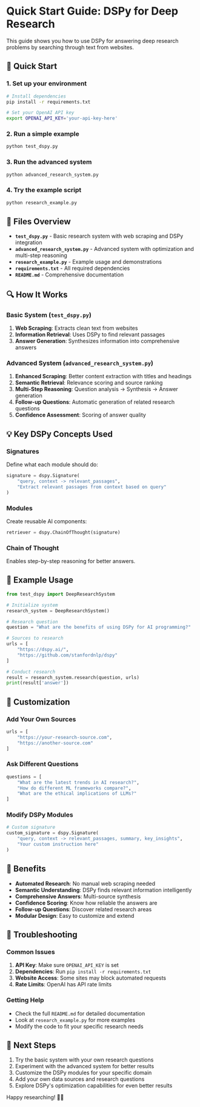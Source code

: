 # Quick Start Guide: DSPy for Deep Research

This guide shows you how to use DSPy for answering deep research problems by searching through text from websites.

## 🚀 Quick Start

### 1. Set up your environment
```bash
# Install dependencies
pip install -r requirements.txt

# Set your OpenAI API key
export OPENAI_API_KEY='your-api-key-here'
```

### 2. Run a simple example
```bash
python test_dspy.py
```

### 3. Run the advanced system
```bash
python advanced_research_system.py
```

### 4. Try the example script
```bash
python research_example.py
```

## 📁 Files Overview

- **`test_dspy.py`** - Basic research system with web scraping and DSPy integration
- **`advanced_research_system.py`** - Advanced system with optimization and multi-step reasoning
- **`research_example.py`** - Example usage and demonstrations
- **`requirements.txt`** - All required dependencies
- **`README.md`** - Comprehensive documentation

## 🔍 How It Works

### Basic System (`test_dspy.py`)
1. **Web Scraping**: Extracts clean text from websites
2. **Information Retrieval**: Uses DSPy to find relevant passages
3. **Answer Generation**: Synthesizes information into comprehensive answers

### Advanced System (`advanced_research_system.py`)
1. **Enhanced Scraping**: Better content extraction with titles and headings
2. **Semantic Retrieval**: Relevance scoring and source ranking
3. **Multi-Step Reasoning**: Question analysis → Synthesis → Answer generation
4. **Follow-up Questions**: Automatic generation of related research questions
5. **Confidence Assessment**: Scoring of answer quality

## 💡 Key DSPy Concepts Used

### Signatures
Define what each module should do:
```python
signature = dspy.Signature(
    "query, context -> relevant_passages",
    "Extract relevant passages from context based on query"
)
```

### Modules
Create reusable AI components:
```python
retriever = dspy.ChainOfThought(signature)
```

### Chain of Thought
Enables step-by-step reasoning for better answers.

## 🎯 Example Usage

```python
from test_dspy import DeepResearchSystem

# Initialize system
research_system = DeepResearchSystem()

# Research question
question = "What are the benefits of using DSPy for AI programming?"

# Sources to research
urls = [
    "https://dspy.ai/",
    "https://github.com/stanfordnlp/dspy"
]

# Conduct research
result = research_system.research(question, urls)
print(result['answer'])
```

## 🔧 Customization

### Add Your Own Sources
```python
urls = [
    "https://your-research-source.com",
    "https://another-source.com"
]
```

### Ask Different Questions
```python
questions = [
    "What are the latest trends in AI research?",
    "How do different ML frameworks compare?",
    "What are the ethical implications of LLMs?"
]
```

### Modify DSPy Modules
```python
# Custom signature
custom_signature = dspy.Signature(
    "query, context -> relevant_passages, summary, key_insights",
    "Your custom instruction here"
)
```

## 🎉 Benefits

- **Automated Research**: No manual web scraping needed
- **Semantic Understanding**: DSPy finds relevant information intelligently
- **Comprehensive Answers**: Multi-source synthesis
- **Confidence Scoring**: Know how reliable the answers are
- **Follow-up Questions**: Discover related research areas
- **Modular Design**: Easy to customize and extend

## 🚨 Troubleshooting

### Common Issues
1. **API Key**: Make sure `OPENAI_API_KEY` is set
2. **Dependencies**: Run `pip install -r requirements.txt`
3. **Website Access**: Some sites may block automated requests
4. **Rate Limits**: OpenAI has API rate limits

### Getting Help
- Check the full `README.md` for detailed documentation
- Look at `research_example.py` for more examples
- Modify the code to fit your specific research needs

## 🎯 Next Steps

1. Try the basic system with your own research questions
2. Experiment with the advanced system for better results
3. Customize the DSPy modules for your specific domain
4. Add your own data sources and research questions
5. Explore DSPy's optimization capabilities for even better results

Happy researching! 🔬✨

